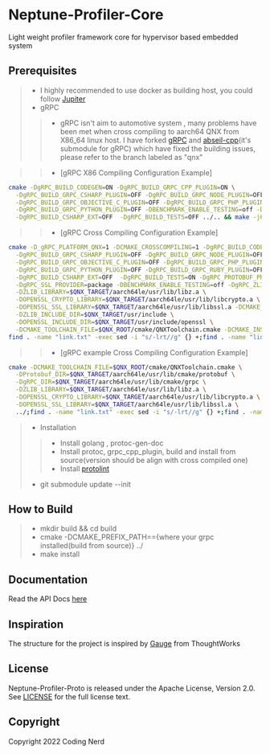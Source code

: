 Neptune-Profiler-Core
===========

Light weight profiler framework core for hypervisor based embedded system 

Prerequisites
-----------------

> * I highly recommended to use docker as building host, you could follow [Jupiter](https://github.com/c6supper/Jupiter.git)
> * gRPC
>> * gRPC isn't aim to automotive system , many problems have been met when cross compiling to aarch64 QNX from X86_64 linux host. I have forked [gRPC](https://github.com/c6supper/grpc/tree/v1.33.2_qnx) and  [abseil-cpp](https://github.com/c6supper/abseil-cpp/tree/lts_2020_02_25_qnx)(it's submodule for gRPC) which have fixed the building issues, please refer to the branch labeled as "qnx"

>> * [gRPC X86 Compiling Configuration Example] 
  ```bash
  cmake -DgRPC_BUILD_CODEGEN=ON -DgRPC_BUILD_GRPC_CPP_PLUGIN=ON \
	-DgRPC_BUILD_GRPC_CSHARP_PLUGIN=OFF -DgRPC_BUILD_GRPC_NODE_PLUGIN=OFF \
	-DgRPC_BUILD_GRPC_OBJECTIVE_C_PLUGIN=OFF -DgRPC_BUILD_GRPC_PHP_PLUGIN=OFF \
	-DgRPC_BUILD_GRPC_PYTHON_PLUGIN=OFF -DBENCHMARK_ENABLE_TESTING=off -DgRPC_BUILD_GRPC_RUBY_PLUGIN=OFF \
	-DgRPC_BUILD_CSHARP_EXT=OFF  -DgRPC_BUILD_TESTS=OFF ../.. && make -j64
  ```

>> * [gRPC Cross Compiling Configuration Example] 
  ```bash
  cmake -D_gRPC_PLATFORM_QNX=1 -DCMAKE_CROSSCOMPILING=1 -DgRPC_BUILD_CODEGEN=ON -DgRPC_BUILD_GRPC_CPP_PLUGIN=ON \
	-DgRPC_BUILD_GRPC_CSHARP_PLUGIN=OFF -DgRPC_BUILD_GRPC_NODE_PLUGIN=OFF \
	-DgRPC_BUILD_GRPC_OBJECTIVE_C_PLUGIN=OFF -DgRPC_BUILD_GRPC_PHP_PLUGIN=OFF \
	-DgRPC_BUILD_GRPC_PYTHON_PLUGIN=OFF -DgRPC_BUILD_GRPC_RUBY_PLUGIN=OFF \
	-DgRPC_BUILD_CSHARP_EXT=OFF  -DgRPC_BUILD_TESTS=ON -DgRPC_PROTOBUF_PROVIDER=module \
	-DgRPC_SSL_PROVIDER=package -DBENCHMARK_ENABLE_TESTING=off -DgRPC_ZLIB_PROVIDER=package \
	-DZLIB_LIBRARY=$QNX_TARGET/aarch64le/usr/lib/libz.a \
	-DOPENSSL_CRYPTO_LIBRARY=$QNX_TARGET/aarch64le/usr/lib/libcrypto.a \
	-DOPENSSL_SSL_LIBRARY=$QNX_TARGET/aarch64le/usr/lib/libssl.a -DCMAKE_BUILD_TYPE=Release \
	-DZLIB_INCLUDE_DIR=$QNX_TARGET/usr/include \
	-DOPENSSL_INCLUDE_DIR=$QNX_TARGET/usr/include/openssl \
	-DCMAKE_TOOLCHAIN_FILE=$QNX_ROOT/cmake/QNXToolchain.cmake -DCMAKE_INSTALL_PREFIX=$QNX_TARGET/aarch64le/usr/ ../.. && \
find . -name "link.txt" -exec sed -i "s/-lrt//g" {} +;find . -name "link.txt" -exec sed -i "s/-lpthread//g" {} + && make -j64 && make install
  ```
>> * [gRPC example Cross Compiling Configuration Example] 
  ```bash
  cmake -DCMAKE_TOOLCHAIN_FILE=$QNX_ROOT/cmake/QNXToolchain.cmake \
	-DProtobuf_DIR=$QNX_TARGET/aarch64le/usr/lib/cmake/protobuf \
	-DgRPC_DIR=$QNX_TARGET/aarch64le/usr/lib/cmake/grpc \
	-DZLIB_LIBRARY=$QNX_TARGET/aarch64le/usr/lib/libz.a \
	-DOPENSSL_CRYPTO_LIBRARY=$QNX_TARGET/aarch64le/usr/lib/libcrypto.a \
	-DOPENSSL_SSL_LIBRARY=$QNX_TARGET/aarch64le/usr/lib/libssl.a \
	../;find . -name "link.txt" -exec sed -i "s/-lrt//g" {} +;find . -name "link.txt" -exec sed -i "s/-lpthread//g" {} + && make -j64
  ```
> * Installation
>> * Install golang , protoc-gen-doc
>> * Install protoc, grpc_cpp_plugin, build and install from source(version should be align with cross compiled one)
>> * Install [protolint](https://github.com/yoheimuta/protolint/releases)
> * git submodule update --init 

How to Build
-----------------

> * mkdir build && cd build
> * cmake -DCMAKE_PREFIX_PATH=={where your grpc installed(build from source)} ../
> * make install

Documentation
-----------------

Read the API Docs [here](neptune-profiler-proto/doc/neptune-profiler-proto-doc.md)

Inspiration
-----------------

The structure for the project is inspired by [Gauge](https://github.com/getgauge/gauge) from ThoughtWorks

License
-------

Neptune-Profiler-Proto is released under the Apache License, Version 2.0. See [LICENSE](LICENSE) for the full license text.

Copyright
---------

Copyright 2022 Coding Nerd

